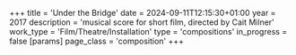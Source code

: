 +++
title = 'Under the Bridge'
date = 2024-09-11T12:15:30+01:00
year = 2017
description = 'musical score for short film, directed by Cait Milner'
work_type = 'Film/Theatre/Installation'
type = 'compositions'
in_progress = false
[params]
    page_class = 'composition'
+++
